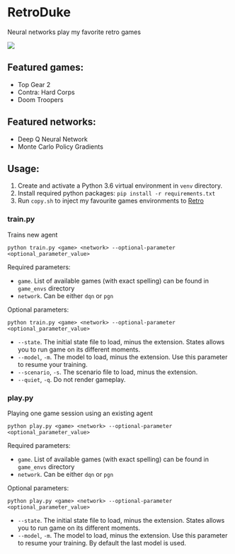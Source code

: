 # RetroDuke

Neural networks play my favorite retro games

<img src="https://media.giphy.com/media/AhhTXa52vdkP4p0N8W/giphy.gif" />

## Featured games:

- Top Gear 2
- Contra: Hard Corps
- Doom Troopers

## Featured networks:

- Deep Q Neural Network
- Monte Carlo Policy Gradients

## Usage:

1. Create and activate a Python 3.6 virtual environment in `venv` directory.
2. Install required python packages: `pip install -r requirements.txt`
3. Run `copy.sh` to inject my favourite games environments to [Retro](https://github.com/openai/retro)

### train.py

Trains new agent

```
python train.py <game> <network> --optional-parameter <optional_parameter_value>
```

Required parameters: 

- `game`. List of available games (with exact spelling) can be found in `game_envs` directory
- `network`. Can be either `dqn` or `pgn`

Optional parameters:

```
python train.py <game> <network> --optional-parameter <optional_parameter_value>
```

- `--state`. The initial state file to load, minus the extension. States allows you to run game on its different moments.
- `--model`, `-m`. The model to load, minus the extension. Use this parameter to resume your training.
- `--scenario`, `-s`. The scenario file to load, minus the extension.
- `--quiet`, `-q`. Do not render gameplay.

### play.py

Playing one game session using an existing agent

```
python play.py <game> <network> --optional-parameter <optional_parameter_value>
```

Required parameters: 

- `game`. List of available games (with exact spelling) can be found in `game_envs` directory
- `network`. Can be either `dqn` or `pgn`

Optional parameters:

```
python play.py <game> <network> --optional-parameter <optional_parameter_value>
```

- `--state`. The initial state file to load, minus the extension. States allows you to run game on its different moments.
- `--model`, `-m`. The model to load, minus the extension. Use this parameter to resume your training. By default the 
last model is used.